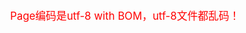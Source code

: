 ﻿<style>
    p{
        text-align: center;
        color: red;
        font-size: 1.2em;
    }
</style>
<script>
    alert("js test");
</script>
Page编码是utf-8 with BOM，utf-8文件都乱码！
